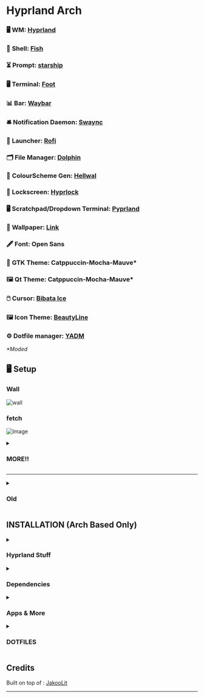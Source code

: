 # Hyprland Arch

### 🖥️ **WM**: [Hyprland](https://github.com/hyprwm/Hyprland)  
### 🐚 **Shell**: [Fish](https://github.com/fish-shell/fish-shell)  
### ⏳ **Prompt**: [starship](https://github.com/starship/starship)  
### 🖥️ **Terminal**: [Foot](https://codeberg.org/dnkl/foot)  
### 📊 **Bar**: [Waybar](https://github.com/Alexays/Waybar)  
### 🛎️ **Notification Daemon**: [Swaync](https://github.com/ErikReider/SwayNotificationCenter)  
### 🚀 **Launcher**: [Rofi](https://github.com/davatorium/rofi)  
### 🗂️ **File Manager**: [Dolphin](https://github.com/KDE/dolphin)  
### 🎨 **ColourScheme Gen**: [Hellwal](https://github.com/danihek/hellwal)  
### 🔐 **Lockscreen**: [Hyprlock](https://github.com/hyprwm/hyprlock)  
### 🖥️ **Scratchpad/Dropdown Terminal**: [Pyprland](https://github.com/hyprland-community/pyprland)  
### 🌄 **Wallpaper**: [Link](https://github.com/SherLock707/hyprland_dot_yadm/tree/main/Pictures/wallpapers)  
### 🖋️ **Font**: Open Sans  
### 🎨 **GTK Theme**: Catppuccin-Mocha-Mauve*  
### 🖼️ **Qt Theme**: Catppuccin-Mocha-Mauve*  
### 🖱️ **Cursor**: [Bibata Ice](https://github.com/ful1e5/Bibata_Cursor)  
### 🖼️ **Icon Theme**: [BeautyLine](https://github.com/gvolpe/BeautyLine)
### ⚙️ **Dotfile manager**: [YADM](https://github.com/yadm-dev/yadm)
_*Moded_

## 🖥️ Setup
### Wall
![wall](https://github.com/user-attachments/assets/a9dd667a-ff6f-4756-8de2-412ee192b340)

### fetch
![Image](https://github.com/user-attachments/assets/4b6fbc21-5a52-4a67-a0bf-5a0f80790124)

<details>
<summary><h3>MORE!!</h3></summary>

### Home
![home](https://github.com/user-attachments/assets/a9dd667a-ff6f-4756-8de2-412ee192b340)

### lockscreen
![lock](https://github.com/user-attachments/assets/0880ac40-a7c7-46a6-a873-e3ffa3ad7621)

### Term
![terms](https://github.com/user-attachments/assets/7d0c8232-8c2a-4991-a54c-be4552ce3b09)

### Games
![lutris](https://github.com/user-attachments/assets/1851bf2f-524d-4e0c-a0e7-8e704014042b)

### Dev
![obs_vscode](https://github.com/user-attachments/assets/b1c9ad73-38ed-41bd-8386-cb45b4ad2ab9)

### Misc1
![mix1](https://github.com/user-attachments/assets/ddfada4c-11e8-4f6e-878e-80750f670fdc)

### Misc2
![mix2](https://github.com/user-attachments/assets/77ecafde-563c-4643-a704-fe1890974d03)
</details>

---

<details>
<summary><h3>Old</h3></summary>

![rice1](https://github.com/SherLock707/hyprland_itachi/assets/26952545/a2f9d5a2-1f47-4445-a09e-06ae6b0e5dd1)

![rice2](https://github.com/SherLock707/hyprland_itachi/assets/26952545/ca1611ac-43aa-4765-9bfc-872f0b715449)

![rice3](https://github.com/SherLock707/hyprland_itachi/assets/26952545/a6a82e2e-a45b-4ea6-acd0-3ee5b38d3cca)

</details>

## INSTALLATION (Arch Based Only)


<div align="left">

<details>
<summary><h3>Hyprland Stuff</h3></summary>

###### To get started, let's make sure we have all the necessary prerequisites. In this case, I'm using Paru as the AUR helper, but keep in mind that your system may require a different approach.

- Installation using paru

```sh
## Hyprland Stuff
paru -S hyprland-git hyprpicker-git waybar-git \
dunst nwg-look wf-recorder wlogout wlsunset
```

</details>

<details>
<summary><h3>Dependencies</h3></summary>

- Installation using paru

```sh
## Dependencies
pacman -S <>
```

</details>

<details>
<summary><h3>Apps & More</h3></summary>

```sh
## CLI & Tools
pacman -S btop cava  
```

```sh
## Browser & File Explorer
paru -S brave-bin file-roller noto-fonts noto-fonts-cjk  \
noto-fonts-emoji 
```

```sh
# Theme Based
paru -S catppuccin-gtk-theme-macchiato catppuccin-gtk-theme-mocha papirus-icon-theme sddm-git swaylock-effects-git kvantum kvantum-theme-catppuccin-git
```

```sh
# Hardware
paru -S catppuccin-gtk-theme-macchiato catppuccin-gtk-theme-mocha papirus-icon-theme sddm-git swaylock-effects-git kvantum kvantum-theme-catppuccin-git
```

</details>

</div>

<div align="left">

<details>
<summary><h3>DOTFILES</h3></summary>

```sh
git clone https://github.com/SherLock707/hyprland_dot_yadm $HOME/Downloads/hyprland_dot_yadm/
cd $HOME/Downloads/hyprland_dot_yadm/
rsync -avxHAXP --exclude '.git*' .* ~/
```
</details>
</div>

## Credits

Built on top of : [JakooLit](https://github.com/JaKooLit/Hyprland-Dots)

---
